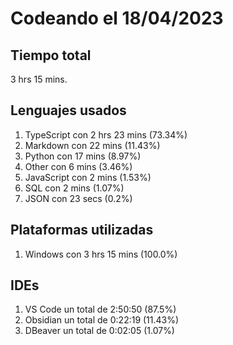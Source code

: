 # Codeando el 18/04/2023

## Tiempo total
3 hrs 15 mins.

## Lenguajes usados
1. TypeScript con 2 hrs 23 mins (73.34%)
1. Markdown con 22 mins (11.43%)
1. Python con 17 mins (8.97%)
1. Other con 6 mins (3.46%)
1. JavaScript con 2 mins (1.53%)
1. SQL con 2 mins (1.07%)
1. JSON con 23 secs (0.2%)

## Plataformas utilizadas
1. Windows con 3 hrs 15 mins (100.0%)

## IDEs
1. VS Code un total de 2:50:50 (87.5%)
1. Obsidian un total de 0:22:19 (11.43%)
1. DBeaver un total de 0:02:05 (1.07%)
